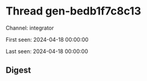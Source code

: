 # Thread gen-bedb1f7c8c13
Channel: integrator

First seen: 2024-04-18 00:00:00

Last seen: 2024-04-18 00:00:00

## Digest



